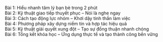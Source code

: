Bài 1: Hiểu nhanh tâm lý bạn bè trong 2 phút  
Bài 2: Kỹ thuật giao tiếp thuyết phục – Nói là nghe ngay  
Bài 3: Cách tạo động lực nhóm – Khơi dậy tinh thần làm việc  
Bài 4: Phương pháp xây dựng niềm tin và hợp tác hiệu quả  
Bài 5: Kỹ thuật giải quyết xung đột – Tạo sự đồng thuận nhanh chóng  
Bài 6: Tổng kết khóa học – Ứng dụng thực tế và tạo thành công bền vững